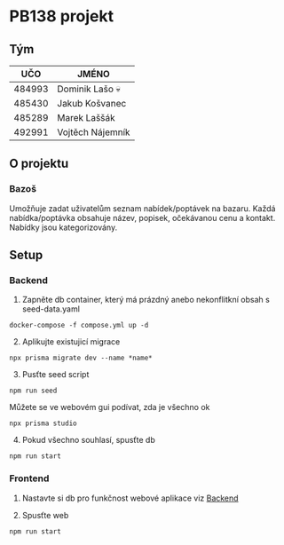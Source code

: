 # PB138 projekt

## Tým
| UČO    | JMÉNO            |
|--------|------------------|
| 484993 | Dominik Lašo  💀 |
| 485430 | Jakub Košvanec   |
| 485289 | Marek Laššák     |
| 492991 | Vojtěch Nájemník |

## O projektu
### **Bazoš**
Umožňuje zadat uživatelům seznam nabídek/poptávek na bazaru. Každá nabídka/poptávka obsahuje název, popisek, očekávanou cenu a kontakt. Nabídky jsou kategorizovány.


## Setup
<a name="backend"></a>
### Backend
1. Zapněte db container, který má prázdný anebo nekonflitkní obsah s seed-data.yaml

```docker-compose -f compose.yml up -d```

2. Aplikujte existujicí migrace

```npx prisma migrate dev --name *name*```

3. Pusťte seed script

```npm run seed```

Můžete se ve webovém gui podívat, zda je všechno ok

```npx prisma studio```

4. Pokud všechno souhlasí, spusťte db

```npm run start```


<a name="frontend"></a>
### Frontend
1. Nastavte si db pro funkčnost webové aplikace viz [Backend](#backend)


2. Spusťte web

```npm run start```
